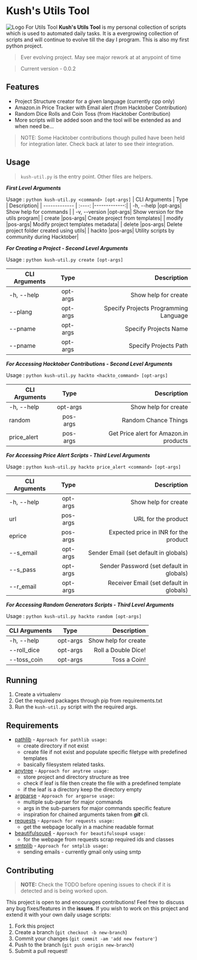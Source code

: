 
# Kush's Utils Tool
![Logo For Utils Tool](https://i.ibb.co/wS77tRZ/utils-logo.png)
**Kush's Utils Tool** is my personal collection of scripts which is used to automated daily tasks. It is a evergrowing collection of scripts and will continue to evolve till the day I program. This is also my first python project.
> Ever evolving project. May see major rework at at anypoint of time

> Current version - 0.0.2

## Features
* Project Structure creator for a given language (currently cpp only)
* Amazon.in Price Tracker with Email alert (from Hacktober Contribution)
* Random Dice Rolls and Coin Toss (from Hacktober Contribution)
* More scripts will be added soon and the tool will be extended as and when need be...

> NOTE: Some Hacktober contributions though pulled have been held for integration later. Check back at later to see their integration.

## Usage
> ```kush-util.py``` is the entry point. Other files are helpers.

***First Level Arguments***

Usage : ```python kush-util.py <command> [opt-args]```
| CLI Arguments |  Type  | Description|
| ------------- | :----: |-------------:|
| -h, --help    |opt-args| Show help for commands | 
| -v, --version |opt-args| Show version for the utils program| 
| create 		|pos-args| Create project from templates|
| modify 		|pos-args| Modify project templates metadata|
| delete		|pos-args| Delete project folder created using utils|
| hackto		|pos-args| Utility scripts by community during Hacktober|

***For Creating a Project - Second Level Arguments***

Usage : ```python kush-util.py create [opt-args]```

| CLI Arguments |  Type  | Description|
| ------------- | :----: |-------------:|
| -h, --help    |opt-args| Show help for create | 
| --plang		|opt-args| Specify Projects Programming Language| 
| --pname		|opt-args| Specify Projects Name|
| --pname		|opt-args| Specify Projects Path|

***For Accessing Hacktober Contributions - Second Level Arguments***

Usage : ```python kush-util.py hackto <hackto_command> [opt-args]```

| CLI Arguments |  Type  | Description|
| ------------- | :----: |-------------:|
| -h, --help    |opt-args| Show help for create | 
| random		|pos-args| Random Chance Things| 
| price_alert	|pos-args| Get Price alert for Amazon.in products|

***For Accessing Price Alert Scripts - Third Level Arguments***

Usage : ```python kush-util.py hackto price_alert <command> [opt-args]```

| CLI Arguments |  Type  | Description|
| ------------- | :----: |-------------:|
| -h, --help    |opt-args| Show help for create | 
| url			|pos-args| URL for the product | 
| eprice		|pos-args| Expected price in INR for the product|
| --s_email		|opt-args| Sender Email (set default in globals)|
| --s_pass		|opt-args| Sender Password (set default in globals)|
| --r_email		|opt-args| Receiver Email (set default in globals)|

***For Accessing Random Generators Scripts - Third Level Arguments***

Usage : ```python kush-util.py hackto random [opt-args]```

| CLI Arguments |  Type  | Description|
| ------------- | :----: |-------------:|
| -h, --help    |opt-args| Show help for create | 
| --roll_dice	|opt-args| Roll a Double Dice!|
| --toss_coin	|opt-args| Toss a Coin!|

## Running
1. Create a virtualenv
2. Get the required packages through pip from requirements.txt
3. Run the ```kush-util.py``` script with the required args.

## Requirements

* [pathlib](https://docs.python.org/3/library/pathlib.html) - ```Approach for pathlib usage:```
	* create directory if not exist
	* create file if not exist and populate specific filetype with predefined templates
	* basically filesystem related tasks.
* [anytree](https://pypi.org/project/anytree/) - ```Approach for anytree usage:```
	* store project and directory structure as tree
	* check if leaf is file then create the file with a predefined template
	* if the leaf is a directory keep the directory empty
* [argparse](https://docs.python.org/3/library/argparse.html) - ```Approach for argparse usage:```
	* multiple sub-parser for major commands
	* args in the sub-parsers for major commands specific feature
	* inspiration for chained arguments taken from ***git*** cli.
* [requests](https://pypi.org/project/requests/) - ```Approach for requests usage:```
	* get the webpage locally in a machine readable format
* [beautifulsoup4](https://pypi.org/project/beautifulsoup4/) - ```Approach for beautifulsoup4 usage: ```
	* for the webpage from requests scrap required ids and classes
* [smtplib](https://docs.python.org/3/library/smtplib.html) - ```Approach for smtplib usage:```
	* sending emails - currently gmail only using smtp

## Contributing
> **NOTE:** Check the TODO before opening issues to check if it is detected and is being worked upon.

This project is open to and encourages contributions! Feel free to discuss any bug fixes/features in the **issues**. If you wish to work on this project and extend it with your own daily usage scripts:

1.  Fork this project
2.  Create a branch (`git checkout -b new-branch`)
3.  Commit your changes (`git commit -am 'add new feature'`)
4.  Push to the branch (`git push origin new-branch`)
5.  Submit a pull request!
